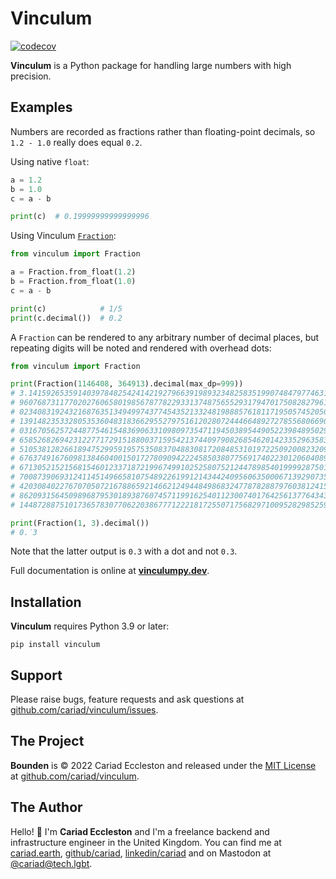# Vinculum

[![codecov](https://codecov.io/gh/cariad/vinculum/branch/main/graph/badge.svg?token=qo774jjX0W)](https://codecov.io/gh/cariad/vinculum)

**Vinculum** is a Python package for handling large numbers with high precision.

## Examples

Numbers are recorded as fractions rather than floating-point decimals, so `1.2 - 1.0` really does equal `0.2`.

Using native `float`:

```python
a = 1.2
b = 1.0
c = a - b

print(c)  # 0.19999999999999996
```

Using Vinculum [`Fraction`](https://vinculumpy.dev/fraction/):

```python
from vinculum import Fraction

a = Fraction.from_float(1.2)
b = Fraction.from_float(1.0)
c = a - b

print(c)            # 1/5
print(c.decimal())  # 0.2
```

A `Fraction` can be rendered to any arbitrary number of decimal places, but repeating digits will be noted and rendered with overhead dots:


```python
from vinculum import Fraction

print(Fraction(1146408, 364913).decimal(max_dp=999))
# 3.141592653591403978482542414219279663919893234825835199074847977463121346731
# 96076873117702027606580198567877822933137487565529317947017508282796173334466
# 02340831924321687635134949974377454352133248198885761811719505745205021470871
# 13914823533280535360483183662955279751612028072444664892727855680669090988811
# 03167056257244877546154836906331098097354711945038954490522398489502977422015
# 65852682694231227717291518800371595421374409790826854620142335296358310062946
# 51053812826618947529959195753508370488308172084853101972250920082320991578814
# 67637491676098138460400150172780909422245850380775691740223012060408919386264
# 67130521521568154601233718721996749910252580752124478985401999928750140444434
# 70087390693124114514966581075489226199121434424095606350006713929073505191648
# 42030840227670705072167886592146621249448498683247787828879760381241556206547
# 86209315645098968795301893876074571199162540112300740176425613776434382989918
# 14487288751017365783077062203867771222181725507175682971009528298525950020963

print(Fraction(1, 3).decimal())
# 0.̇3
```

Note that the latter output is `0.̇3` with a dot and not `0.3`.

Full documentation is online at **[vinculumpy.dev](https://vinculumpy.dev)**.

## Installation

**Vinculum** requires Python 3.9 or later:

```console
pip install vinculum
```

## Support

Please raise bugs, feature requests and ask questions at [github.com/cariad/vinculum/issues](https://github.com/cariad/vinculum/issues).

## The Project

**Bounden** is &copy; 2022 Cariad Eccleston and released under the [MIT License](https://github.com/cariad/vinculum/blob/main/LICENSE) at [github.com/cariad/vinculum](https://github.com/cariad/vinculum).

## The Author

Hello! 👋 I'm **Cariad Eccleston** and I'm a freelance backend and infrastructure engineer in the United Kingdom. You can find me at [cariad.earth](https://cariad.earth), [github/cariad](https://github.com/cariad), [linkedin/cariad](https://linkedin.com/in/cariad) and on Mastodon at [@cariad@tech.lgbt](https://tech.lgbt/@cariad).

